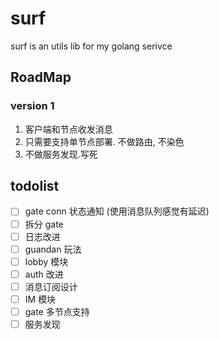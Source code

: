 # surf

surf is an utils lib for my golang serivce

## RoadMap

### version 1

1. 客户端和节点收发消息
1. 只需要支持单节点部署. 不做路由, 不染色
1. 不做服务发现.写死

## todolist

- [ ] gate conn 状态通知 (使用消息队列感觉有延迟)
- [ ] 拆分 gate
- [ ] 日志改进
- [ ] guandan 玩法
- [ ] lobby 模块
- [ ] auth 改进
- [ ] 消息订阅设计
- [ ] IM 模块
- [ ] gate 多节点支持
- [ ] 服务发现
